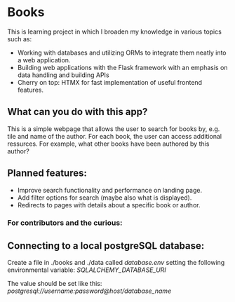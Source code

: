 # Books

This is learning project in which I broaden my knowledge in various topics such as:
- Working with databases and utilizing ORMs to integrate them neatly into a web application.
- Building web applications with the Flask framework with an emphasis on data handling and building APIs
- Cherry on top: HTMX for fast implementation of useful frontend features.

## What can you do with this app?

This is a simple webpage that allows the user to search for books by, e.g. tile and name of the author. For each book, the user can access additional ressurces. For example, what other books have been authored by this author?

## Planned features:
- Improve search functionality and performance on landing page.
- Add filter options for search (maybe also what is displayed).
- Redirects to pages with details about a specific book or author.

### For contributors and the curious:

## Connecting to a local postgreSQL database:
Create a file in ./books and ./data called *database.env* setting the following environmental variable:
*SQLALCHEMY_DATABASE_URI*

The value should be set like this: *postgresql://username:password@host/database_name*
